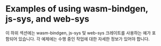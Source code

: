 # Examples of using wasm-bindgen, js-sys, and web-sys

이 하위 섹션에는 wasm-bindgen, js-sys 및 web-sys 크레이트를 사용하는 예가 포함되어 있습니다. 각 예제에는 수행 중인 작업에 대한 자세한 정보가 있어야 합니다.





